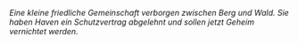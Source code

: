 *Eine kleine friedliche Gemeinschaft verborgen zwischen Berg und Wald. Sie haben Haven ein Schutzvertrag abgelehnt und sollen jetzt Geheim vernichtet werden.*